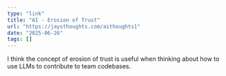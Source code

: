 ```yaml
---
type: "link"
title: "AI - Erosion of Trust"
url: "https://jaysthoughts.com/aithoughts1"
date: "2025-06-26"
tags: []
---
```


I think the concept of erosion of trust is useful when thinking about how to use LLMs to contribute to team codebases.
